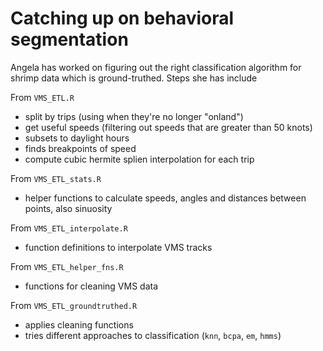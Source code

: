 
# Catching up on behavioral segmentation

Angela has worked on figuring out the right classification algorithm for shrimp data which is ground-truthed. Steps she has include

From `VMS_ETL.R`

+ split by trips (using when they're no longer "onland")
+ get useful speeds (filtering out speeds that are greater than 50 knots)
+ subsets to daylight hours
+ finds breakpoints of speed
+ compute cubic hermite splien interpolation for each trip

From `VMS_ETL_stats.R`

+ helper functions to calculate speeds, angles and distances between points, also sinuosity

From `VMS_ETL_interpolate.R`

+ function definitions to interpolate VMS tracks

From `VMS_ETL_helper_fns.R`

+ functions for cleaning VMS data

From `VMS_ETL_groundtruthed.R`

+ applies cleaning functions
+ tries different approaches to classification (`knn`, `bcpa`, `em`, `hmms`)
